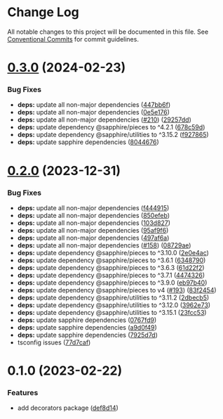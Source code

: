 # Change Log

All notable changes to this project will be documented in this file.
See [Conventional Commits](https://conventionalcommits.org) for commit guidelines.

# [0.3.0](https://github.com/NezuChan/library/compare/@nezuchan/decorators@0.2.0...@nezuchan/decorators@0.3.0) (2024-02-23)


### Bug Fixes

* **deps:** update all non-major dependencies ([447bb6f](https://github.com/NezuChan/library/commit/447bb6fb431624f2681db537d149a2ddf6e6959c))
* **deps:** update all non-major dependencies ([0e5e176](https://github.com/NezuChan/library/commit/0e5e1764bac492b3c2a8d816b485c65ab5599b3c))
* **deps:** update all non-major dependencies ([#210](https://github.com/NezuChan/library/issues/210)) ([29257dd](https://github.com/NezuChan/library/commit/29257ddc7c94beb559e7866627fe118ddc31f173))
* **deps:** update dependency @sapphire/pieces to ^4.2.1 ([678c59d](https://github.com/NezuChan/library/commit/678c59d6bc81cfd718e100347239b2b84e0c0788))
* **deps:** update dependency @sapphire/utilities to ^3.15.2 ([f927865](https://github.com/NezuChan/library/commit/f9278650aac1de2d4906fa44a33b4048f884d2b8))
* **deps:** update sapphire dependencies ([8044676](https://github.com/NezuChan/library/commit/80446765acdfc77d71fcf00aeab72c2c211bd846))





# [0.2.0](https://github.com/NezuChan/library/compare/@nezuchan/decorators@0.1.0...@nezuchan/decorators@0.2.0) (2023-12-31)


### Bug Fixes

* **deps:** update all non-major dependencies ([f444915](https://github.com/NezuChan/library/commit/f4449151149f5f0276017b1ad487223a32aebb52))
* **deps:** update all non-major dependencies ([850efeb](https://github.com/NezuChan/library/commit/850efeb4925c8ff7a80c76d81707312c05a252e0))
* **deps:** update all non-major dependencies ([103d827](https://github.com/NezuChan/library/commit/103d8278941a1c3b8581134c54a0c5c99b931627))
* **deps:** update all non-major dependencies ([95af9f6](https://github.com/NezuChan/library/commit/95af9f67efe6c10efbbf34f25af6e0b524fa10fc))
* **deps:** update all non-major dependencies ([497af6a](https://github.com/NezuChan/library/commit/497af6adf829cd5d7a04edbefb31dcc022ecb881))
* **deps:** update all non-major dependencies ([#158](https://github.com/NezuChan/library/issues/158)) ([08729ae](https://github.com/NezuChan/library/commit/08729ae3e6080c951d430a1a4265f34dae095788))
* **deps:** update dependency @sapphire/pieces to ^3.10.0 ([2e0e4ac](https://github.com/NezuChan/library/commit/2e0e4ac726cf8b901fa757fe509bec81851c528e))
* **deps:** update dependency @sapphire/pieces to ^3.6.1 ([6348790](https://github.com/NezuChan/library/commit/634879053d3b16daa4c01933b6cc2e626834ec8e))
* **deps:** update dependency @sapphire/pieces to ^3.6.3 ([61d22f2](https://github.com/NezuChan/library/commit/61d22f209248b5a28fd1c144329d5a2140c97d14))
* **deps:** update dependency @sapphire/pieces to ^3.7.1 ([4474326](https://github.com/NezuChan/library/commit/447432627543bca2d39b0c1b326b43c71b5d77bf))
* **deps:** update dependency @sapphire/pieces to ^3.9.0 ([eb97b40](https://github.com/NezuChan/library/commit/eb97b407f30e56744405d6b9986a0d96a80093eb))
* **deps:** update dependency @sapphire/pieces to v4 ([#193](https://github.com/NezuChan/library/issues/193)) ([83f2454](https://github.com/NezuChan/library/commit/83f24547dea7a29666f57b23869e09a0677797c1))
* **deps:** update dependency @sapphire/utilities to ^3.11.2 ([2dbecb5](https://github.com/NezuChan/library/commit/2dbecb51db17d807f101c9af3c22864e07ec77aa))
* **deps:** update dependency @sapphire/utilities to ^3.12.0 ([3962e73](https://github.com/NezuChan/library/commit/3962e7318d3d7d0dffef4c58ab29c42e6860894a))
* **deps:** update dependency @sapphire/utilities to ^3.15.1 ([23fcc53](https://github.com/NezuChan/library/commit/23fcc53333b887a721466751a50a9917b7fcde70))
* **deps:** update sapphire dependencies ([0767fd9](https://github.com/NezuChan/library/commit/0767fd9971bdc2327c1cb8075ca6cffd66e3f46c))
* **deps:** update sapphire dependencies ([a9d0f49](https://github.com/NezuChan/library/commit/a9d0f49c82ef7141b394f3a6c6ff25065b4ef395))
* **deps:** update sapphire dependencies ([7925d7d](https://github.com/NezuChan/library/commit/7925d7dfc79931d394d615db51cb57125efa9a7b))
* tsconfig issues ([77d7caf](https://github.com/NezuChan/library/commit/77d7caf1d0025325a077b5ba043b3d5093fe803b))





# 0.1.0 (2023-02-22)


### Features

* add decorators package ([def8d14](https://github.com/NezuChan/utilities/commit/def8d149991da707a7b7225fcfd266c71b75c737))

